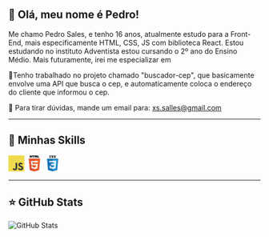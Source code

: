 ## 💜 Olá, meu nome é Pedro!

Me chamo Pedro Sales, e tenho 16 anos, atualmente estudo para a Front-End, mais especificamente HTML, CSS, JS com biblioteca React. Estou estudando no instituto Adventista estou cursando o 2º ano do Ensino Médio. Mais futuramente, irei me especializar em

🔭Tenho trabalhado no projeto chamado "buscador-cep", que basicamente envolve uma API que busca o cep, e automaticamente coloca o endereço do cliente que informou o cep.

💬 Para tirar dúvidas, mande um email para: xs.salles@gmail.com

---

## 🚀 Minhas Skills

<code><img height="32" src="https://raw.githubusercontent.com/github/explore/80688e429a7d4ef2fca1e82350fe8e3517d3494d/topics/javascript/javascript.png" alt="Javascript"/></code>
<code><img height="32" src="https://raw.githubusercontent.com/github/explore/80688e429a7d4ef2fca1e82350fe8e3517d3494d/topics/html/html.png" alt="HTML5"/></code>
<code><img height="32" src="https://raw.githubusercontent.com/github/explore/80688e429a7d4ef2fca1e82350fe8e3517d3494d/topics/css/css.png" alt="CSS"/></code>



---

## ⭐ GitHub Stats

![GitHub Stats](https://github-readme-stats.vercel.app/api?username=iuricode&show_icons=true)
